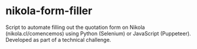 # nikola-form-filler
Script to automate filling out the quotation form on Nikola (nikola.cl/comencemos) using Python (Selenium) or JavaScript (Puppeteer). Developed as part of a technical challenge.
